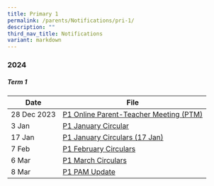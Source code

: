 ```yaml
---
title: Primary 1
permalink: /parents/Notifications/pri-1/
description: ""
third_nav_title: Notifications
variant: markdown
---
```

### **2024**

##### Term 1

| Date| File | 
| -------- | -------- |
|28 Dec 2023|[P1 Online Parent-Teacher Meeting (PTM)](/files/Notification%202024/P1/RGPS_N24_P1_001.pdf)|
|3 Jan|[P1 January Circular](/files/Notification%202024/P1/RGPS_N24_P1_002_P1_January_Circulars.pdf)|
|17 Jan|[P1 January Circulars (17 Jan)](/files/Notification%202024/P1/RGPS_N24_P1_004_P1_January_Circulars__17_January_.pdf)|
|7 Feb|[P1 February Circulars](/files/Notification%202024/P1/RGPS_N24_P1_005_P1_February_Circulars.pdf)|
|6 Mar|[P1 March Circulars](/files/Notification%202024/P1/P1__March_Circulars.pdf)|
|8 Mar|[P1 PAM Update](/files/Notification%202024/P1/Term_1_P1_PAM_Update_2024.pdf)